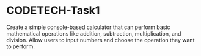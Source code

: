 # CODETECH-Task1
Create a simple console-based calculator
that can perform basic mathematical operations like addition, subtraction, multiplication, and division.
Allow users to input numbers and choose the operation they want to perform.

